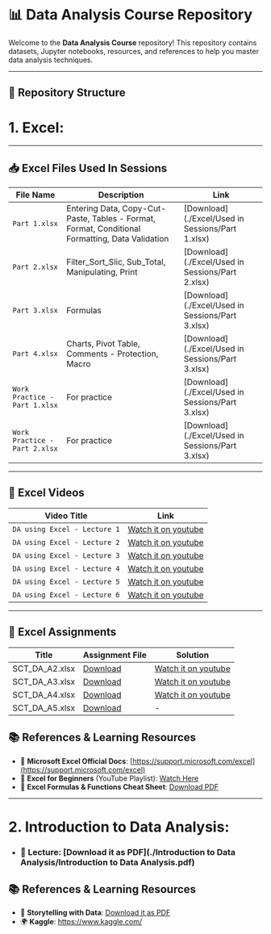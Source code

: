 # 📊 Data Analysis Course Repository

Welcome to the **Data Analysis Course** repository! This repository contains datasets, Jupyter notebooks, resources, and references to help you master data analysis techniques.

---

## 📂 Repository Structure


# 1. Excel:

---

## 📥 Excel Files Used In Sessions

| File Name                     | Description                                                                                     | Link                                             |
|-------------------------------|-------------------------------------------------------------------------------------------------|--------------------------------------------------|
| `Part 1.xlsx`                 | Entering Data, Copy-Cut-Paste, Tables - Format, Format, Conditional Formatting, Data Validation | [Download](./Excel/Used in Sessions/Part 1.xlsx) |
| `Part 2.xlsx`                 | Filter_Sort_Slic, Sub_Total, Manipulating, Print                                                | [Download](./Excel/Used in Sessions/Part 2.xlsx) |
| `Part 3.xlsx`                 | Formulas                                                                                        | [Download](./Excel/Used in Sessions/Part 3.xlsx) |
| `Part 4.xlsx`                 | Charts, Pivot Table, Comments - Protection, Macro                                               | [Download](./Excel/Used in Sessions/Part 3.xlsx) |
| `Work Practice - Part 1.xlsx` | For practice                                                                                    | [Download](./Excel/Used in Sessions/Part 3.xlsx) |
| `Work Practice - Part 2.xlsx` | For practice                                                                                    | [Download](./Excel/Used in Sessions/Part 3.xlsx) |

---

## 📒 Excel Videos

| Video Title                  | Link                                                |
|------------------------------|-----------------------------------------------------|
| `DA using Excel - Lecture 1` | [Watch it on youtube](https://youtu.be/up2hMjJg72s) |
| `DA using Excel - Lecture 2` | [Watch it on youtube](https://youtu.be/tT14ygOwC24) |
| `DA using Excel - Lecture 3` | [Watch it on youtube](https://youtu.be/GIjoNkXfRPc) |
| `DA using Excel - Lecture 4` | [Watch it on youtube](https://youtu.be/d08wqbtLjaI) |
| `DA using Excel - Lecture 5` | [Watch it on youtube](https://youtu.be/t8hgdkv1SsQ) |
| `DA using Excel - Lecture 6` | [Watch it on youtube](https://youtu.be/bMvfgPiJU0s) |

---

## 📝  Excel Assignments

| Title          | Assignment File                          | Solution                                            |
|----------------|------------------------------------------|-----------------------------------------------------|
| SCT_DA_A2.xlsx | [Download](./Excel/Tasks/SCT_DA_A2.xlsx) | [Watch it on youtube](https://youtu.be/Xa1CgAjrA3M) |
| SCT_DA_A3.xlsx | [Download](./Excel/Tasks/SCT_DA_A3.xlsx) | [Watch it on youtube](https://youtu.be/YR0L0P0vtE8) |
| SCT_DA_A4.xlsx | [Download](./Excel/Tasks/SCT_DA_A4.xlsx) | [Watch it on youtube](https://youtu.be/Rsm0iCr6pBo) |
| SCT_DA_A5.xlsx | [Download](./Excel/Tasks/SCT_DA_A5.xlsx) | -                                                   |


## 📚 References & Learning Resources

- 📖 **Microsoft Excel Official Docs**: [https://support.microsoft.com/excel](https://support.microsoft.com/excel)
- 🎥 **Excel for Beginners** (YouTube Playlist): [Watch Here](https://www.youtube.com/)
- 📘 **Excel Formulas & Functions Cheat Sheet**: [Download PDF](./resources/excel_cheat_sheet.pdf)

---

# 2. Introduction to Data Analysis:

* ###  📙 Lecture: [Download it as PDF](./Introduction to Data Analysis/Introduction to Data Analysis.pdf)



## 📚 References & Learning Resources

- 📖 **Storytelling with Data**: [Download it as PDF](https://drive.google.com/file/d/1LlXkuWQbni3xCAZxD5oFEFSOIYVnrOyJ/view?usp=drive_link)
- 🌍 **Kaggle**: https://www.kaggle.com/